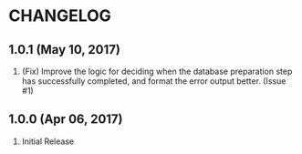 # CHANGELOG

## 1.0.1 (May 10, 2017)

1. (Fix) Improve the logic for deciding when the database preparation step has successfully completed, and format the error output better.  (Issue #1)

## 1.0.0 (Apr 06, 2017)

1. Initial Release

